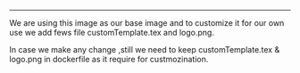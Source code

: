 ---

We are using this image as our base image and to customize it for our own use we add fews  file 
customTemplate.tex and logo.png.

In case we make any change ,still we need to keep customTemplate.tex & logo.png in dockerfile as it require for custmozination.
